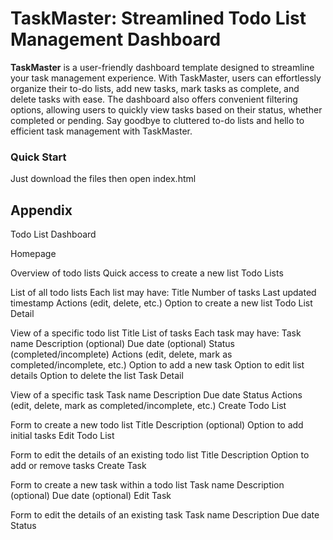 
# TaskMaster: Streamlined Todo List Management Dashboard

**TaskMaster** is a user-friendly dashboard template designed to streamline your task management experience. With TaskMaster, users can effortlessly organize their to-do lists, add new tasks, mark tasks as complete, and delete tasks with ease. The dashboard also offers convenient filtering options, allowing users to quickly view tasks based on their status, whether completed or pending. Say goodbye to cluttered to-do lists and hello to efficient task management with TaskMaster.

### Quick Start

Just download the files then open index.html

## Appendix


Todo List Dashboard

Homepage

Overview of todo lists
Quick access to create a new list
Todo Lists

List of all todo lists
Each list may have:
Title
Number of tasks
Last updated timestamp
Actions (edit, delete, etc.)
Option to create a new list
Todo List Detail

View of a specific todo list
Title
List of tasks
Each task may have:
Task name
Description (optional)
Due date (optional)
Status (completed/incomplete)
Actions (edit, delete, mark as completed/incomplete, etc.)
Option to add a new task
Option to edit list details
Option to delete the list
Task Detail

View of a specific task
Task name
Description
Due date
Status
Actions (edit, delete, mark as completed/incomplete, etc.)
Create Todo List

Form to create a new todo list
Title
Description (optional)
Option to add initial tasks
Edit Todo List

Form to edit the details of an existing todo list
Title
Description
Option to add or remove tasks
Create Task

Form to create a new task within a todo list
Task name
Description (optional)
Due date (optional)
Edit Task

Form to edit the details of an existing task
Task name
Description
Due date
Status
